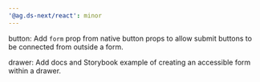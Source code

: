 ```yaml
---
'@ag.ds-next/react': minor
---
```


button: Add `form` prop from native button props to allow submit buttons to be connected from outside a form.

drawer: Add docs and Storybook example of creating an accessible form within a drawer.
